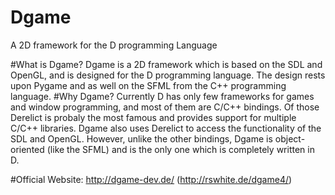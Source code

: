 Dgame
=====

A 2D framework for the D programming Language

#What is Dgame?
Dgame is a 2D framework which is based on the SDL and OpenGL, and is designed for the D programming language.
The design rests upon Pygame and as well on the SFML from the C++ programming language.
#Why Dgame?
Currently D has only few frameworks for games and window programming, and most of them are C/C++ bindings.
Of those Derelict is probaly the most famous and provides support for multiple C/C++ libraries.
Dgame also uses Derelict to access the functionality of the SDL and OpenGL.
However, unlike the other bindings, Dgame is object-oriented (like the SFML)
and is the only one which is completely written in D.

#Official Website:
http://dgame-dev.de/ (http://rswhite.de/dgame4/)

